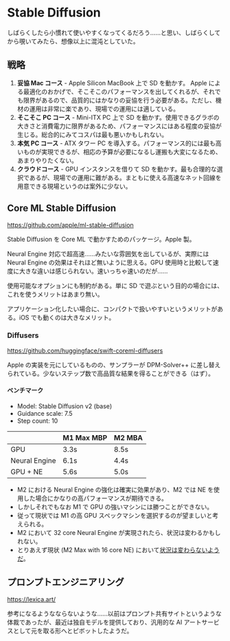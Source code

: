 # Stable Diffusion

しばらくしたら小慣れて使いやすくなってくるだろう……と思い、しばらくしてから覗いてみたら、想像以上に混沌としていた。

## 戦略

1. **妥協 Mac コース** - Apple Silicon MacBook 上で SD を動かす。 Apple による最適化のおかげで、そこそこのパフォーマンスを出してくれるが、それでも限界があるので、品質的にはかなりの妥協を行う必要がある。ただし、機材の運用は非常に楽であり、現場での運用には適している。
2. **そこそこ PC コース** - Mini-ITX PC 上で SD を動かす。使用できるグラボの大きさと消費電力に限界があるため、パフォーマンスにはある程度の妥協が生じる。総合的にみてコスパは最も悪いかもしれない。
3. **本気 PC コース** - ATX タワー PC を導入する。パフォーマンス的には最も高いものが実現できるが、相応の予算が必要になるし運搬も大変になるため、あまりやりたくない。
4. **クラウドコース** - GPU インスタンスを借りて SD を動かす。最も合理的な選択であるが、現場での運用に難がある。まともに使える高速なネット回線を用意できる現場というのは案外に少ない。

## Core ML Stable Diffusion

https://github.com/apple/ml-stable-diffusion

Stable Diffusion を Core ML で動かすためのパッケージ。Apple 製。

Neural Engine 対応で超高速……みたいな雰囲気を出しているが、実際には Neural Engine の効果はそれほど無いように思える。GPU 使用時と比較して速度に大きな違いは感じられない。速いっちゃ速いのだが……

使用可能なオプションにも制約がある。単に SD で遊ぶという目的の場合には、これを使うメリットはあまり無い。

アプリケーション化したい場合に、コンパクトで扱いやすいというメリットがある。iOS でも動くのは大きなメリット。

### Diffusers

https://github.com/huggingface/swift-coreml-diffusers

Apple の実装を元にしているものの、サンプラーが DPM-Solver++ に差し替えられている。少ないステップ数で高品質な結果を得ることができる（はず）。

#### ベンチマーク

- Model: Stable Diffusion v2 (base)
- Guidance scale: 7.5
- Step count: 10

|               | M1 Max MBP | M2 MBA |
| ------------- | ---------- | ------ |
| GPU           |       3.3s |   8.5s |
| Neural Engine |       6.1s |   4.4s |
| GPU + NE      |       5.6s |   5.0s |

- M2 における Neural Engine の強化は確実に効果があり、M2 では NE を使用した場合にかなりの高パフォーマンスが期待できる。
- しかしそれでもなお M1 で GPU の強いマシンには勝つことができない。
- 従って現状では M1 の高 GPU スペックマシンを選択するのが望ましいと考えられる。
- M2 において 32 core Neural Engine が実現されたら、状況は変わるかもしれない。
- とりあえず現状 (M2 Max with 16 core NE) において[状況は変わらないようだ](https://github.com/huggingface/swift-coreml-diffusers/issues/31#issuecomment-1459489496)。

## プロンプトエンジニアリング

https://lexica.art/

参考になるようなならないような……以前はプロンプト共有サイトというような体裁であったが、最近は独自モデルを提供しており、汎用的な AI アートサービスとして元を取る形へとピボットしたようだ。
